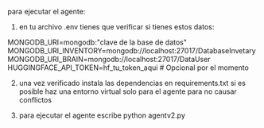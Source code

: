 para ejecutar  el agente:
1. en tu archivo .env tienes que verificar si tienes estos datos:

MONGODB_URI=mongodb:"clave de la base de datos"
MONGODB_URI_INVENTORY=mongodb://localhost:27017/DatabaseInvetary
MONGODB_URI_BRAIN=mongodb://localhost:27017/DataUser
HUGGINGFACE_API_TOKEN=hf_tu_token_aqui  # Opcional por el momento

2. una vez verificado instala las dependencias en requirements.txt si es posible haz una entorno virtual solo para el agente para no causar conflictos

3. para ejecutar el agente escribe python agentv2.py